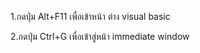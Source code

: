 <p>1.กดปุ่ม Alt+F11 เพื่อเข้าหน้า ต่าง visual basic</p>
<p>2.กดปุ่ม Ctrl+G เพื่อเข้าสู่หน้า immediate window</p>
